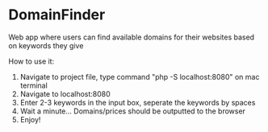 # DomainFinder
Web app where users can find available domains for their websites based on keywords they give

How to use it:

1. Navigate to project file, type command "php -S localhost:8080" on mac terminal
2. Navigate to localhost:8080
3. Enter 2-3 keywords in the input box, seperate the keywords by spaces
4. Wait a minute... Domains/prices should be outputted to the browser
5. Enjoy!
